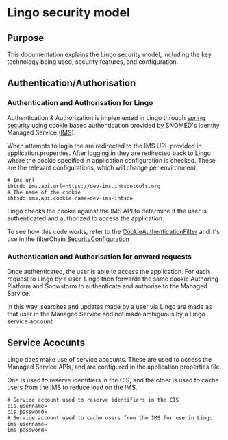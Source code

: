 # Lingo security model

## Purpose

This documentation explains the Lingo security model, including the key technology being used,
security features, and configuration.

## Authentication/Authorisation

### Authentication and Authorisation for Lingo

Authentication & Authorization is implemented in Lingo
through [spring security](https://spring.io/projects/spring-security) using cookie
based authentication provided by SNOMED's Identity Managed
Service ([IMS](https://ims.ihtsdotools.org)).

When attempts to login the are redirected to the IMS URL provided in application.properties. After
logging in they are redirected back to Lingo where the cookie specified in application
configuration is checked. These are the relevant configurations, which will change per environment.

```
# Ims url
ihtsdo.ims.api.url=https://dev-ims.ihtsdotools.org
# The name of the cookie
ihtsdo.ims.api.cookie.name=dev-ims-ihtsdo
```

Lingo checks the cookie against the IMS API to determine if the user is authenticated and
authorized to access the application.

To see how this code works,
refer to
the [CookieAuthenticationFilter](../../auth/src/main/java/com/csiro/Lingo/auth/security/CookieAuthenticationFilter.java)
and it's use in the
filterChain [SecurityConfiguration](../../api/src/main/java/com/csiro/Lingo/security/SecurityConfiguration.java)

### Authentication and Authorisation for onward requests

Once authenticated, the user is able to access the application. For each request to Lingo by a
user, Lingo then forwards the same cookie Authoring Platform and Snowstorm to authenticate and
authorise to the Managed Service.

In this way, searches and updates made by a user via Lingo are made as that user in the Managed
Service and not made ambiguous by a Lingo service account.

## Service Acocunts

Lingo does make use of service accounts. These are used to access the Managed Service APIs, and
are configured in the application.properties file.

One is used to reserve identifiers in the CIS, and the other is used to cache users from the IMS to
reduce load on the IMS.

```
# Service account used to reserve identifiers in the CIS
cis.username=
cis.password=
# Service account used to cache users from the IMS for use in Lingo
ims-username=
ims-password=
```